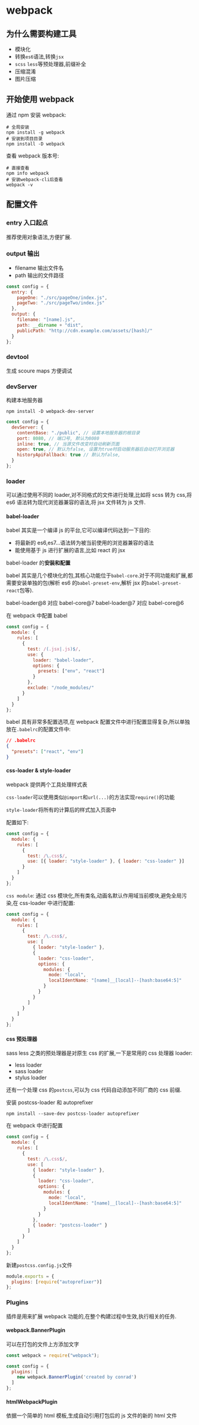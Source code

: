 # webpack

## 为什么需要构建工具

- 模块化
- 转换`es6`语法,转换`jsx`
- `scss` `less`等预处理器,前缀补全
- 压缩混淆
- 图片压缩

## 开始使用 webpack

通过 npm 安装 webpack:

```shell
# 全局安装
npm install -g webpack
# 安装到项目目录
npm install -D webpack
```

查看 webpack 版本号:

```shell
# 直接查看
npm info webpack
# 安装webpack-cli后查看
webpack -v
```

## 配置文件

### entry 入口起点

推荐使用对象语法,方便扩展.

### output 输出

- filename 输出文件名
- path 输出的文件路径

```javascript
const config = {
  entry: {
    pageOne: "./src/pageOne/index.js",
    pageTwo: "./src/pageTwo/index.js"
  },
  output: {
    filename: "[name].js",
    path: __dirname + "dist",
    publicPath: "http://cdn.example.com/assets/[hash]/"
  }
};
```

### devtool

生成 scoure maps 方便调试

### devServer

构建本地服务器

```shell
npm install -D webpack-dev-server
```

```javascript
const config = {
  devServer: {
    contentBase: "./public", // 设置本地服务器的根目录
    port: 8080, // 端口号, 默认为8080
    inline: true, // 当源文件改变时自动刷新页面
    open: true, // 默认为false, 设置为true时启动服务器后自动打开浏览器
    historyApiFallback: true // 默认为false,
  }
};
```

### loader

可以通过使用不同的 loader,对不同格式的文件进行处理,比如将 scss 转为 css,将 es6 语法转为现代浏览器兼容的语法,将 jsx 文件转为 js 文件.

#### babel-loader

babel 其实是一个编译 js 的平台,它可以编译代码达到一下目的:

- 将最新的 es6,es7...语法转为被当前使用的浏览器兼容的语法
- 能使用基于 js 进行扩展的语言,比如 react 的 jsx

babel-loader 的**安装和配置**

babel 其实是几个模块化的包,其核心功能位于`babel-core`.对于不同功能和扩展,都需要安装单独的包(解析 es6 的`babel-preset-env`,解析 jsx 的`babel-preset-react`包等).

babel-loader@8 对应 babel-core@7
babel-loader@7 对应 babel-core@6

在 webpack 中配置 babel

```javascript
const config = {
  module: {
    rules: [
      {
        test: /(.jsx|.js)$/,
        use: {
          loader: "babel-loader",
          options: {
            presets: ["env", "react"]
          }
        },
        exclude: "/node_modules/"
      }
    ]
  }
};
```

babel 具有非常多配置选项,在 webpack 配置文件中进行配置显得复杂,所以单独放在`.babelrc`的配置文件中:

```json
// .babelrc
{
  "presets": ["react", "env"]
}
```

#### css-loader & style-loader

webpack 提供两个工具处理样式表

`css-loader`可以使用类似`@import`和`url(...)`的方法实现`require()`的功能

`style-loader`将所有的计算后的样式加入页面中

配置如下:

```js
const config = {
  module: {
    rules: [
      {
        test: /\.css$/,
        use: [{ loader: "style-loader" }, { loader: "css-loader" }]
      }
    ]
  }
};
```

`css module`: 通过 css 模块化,所有类名,动画名默认作用域当前模块,避免全局污染,在 css-loader 中进行配置:

```javascript
const config = {
  module: {
    rules: [
      {
        test: /\.css$/,
        use: [
          { loader: "style-loader" },
          {
            loader: "css-loader",
            options: {
              modules: {
                mode: "local",
                localIdentName: "[name]__[local]--[hash:base64:5]"
              }
            }
          }
        ]
      }
    ]
  }
};
```

#### css 预处理器

sass less 之类的预处理器是对原生 css 的扩展,一下是常用的 css 处理器 loader:

- less loader
- sass loader
- stylus loader

还有一个处理 css 的`postcss`,可以为 css 代码自动添加不同厂商的 css 前缀.

安装 postcss-loader 和 autoprefixer

```shell
npm install --save-dev postcss-loader autoprefixer
```

在 webpack 中进行配置

```javascript
const config = {
  module: {
    rules: [
      {
        test: /\.css$/,
        use: [
          { loader: "style-loader" },
          {
            loader: "css-loader",
            options: {
              modules: {
                mode: "local",
                localIdentName: "[name]__[local]--[hash:base64:5]"
              }
            }
          },
          { loader: "postcss-loader" }
        ]
      }
    ]
  }
};
```

新建`postcss.config.js`文件

```javascript
module.exports = {
  plugins: [require("autoprefixer")]
};
```

### Plugins

插件是用来扩展 webpack 功能的,在整个构建过程中生效,执行相关的任务.

#### webpack.BannerPlugin

可以在打包的文件上方添加文字

```javascript
const webpack = require("webpack");

const config = {
  plugins: [
    new webpack.BannerPlugin('created by conrad')
  ]
};
```

#### htmlWebpackPlugin

依据一个简单的 html 模板,生成自动引用打包后的 js 文件的新的 html 文件
